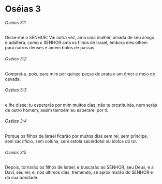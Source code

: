 # Oséias 3

###### Oséias 3:1

Disse-me o SENHOR: Vai outra vez, ama uma mulher, amada de seu amigo e adúltera, como o SENHOR ama os filhos de Israel, embora eles olhem para outros deuses e amem bolos de passas.

###### Oséias 3:2

Comprei-a, pois, para mim por quinze peças de prata e um ômer e meio de cevada;

###### Oséias 3:3

e lhe disse: tu esperarás por mim muitos dias; não te prostituirás, nem serás de outro homem; assim também eu esperarei por ti.

###### Oséias 3:4

Porque os filhos de Israel ficarão por muitos dias sem rei, sem príncipe, sem sacrifício, sem coluna, sem estola sacerdotal ou ídolos do lar.

###### Oséias 3:5

Depois, tornarão os filhos de Israel, e buscarão ao SENHOR, seu Deus, e a Davi, seu rei; e, nos últimos dias, tremendo, se aproximarão do SENHOR e da sua bondade.

